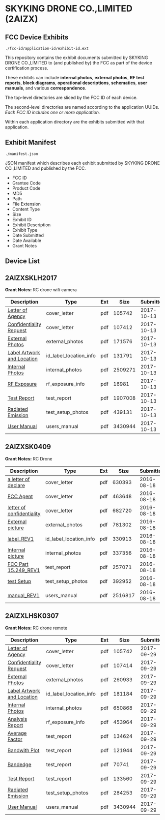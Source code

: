 # SKYKING DRONE CO.,LIMITED (2AIZX)
## FCC Device Exhibits

```
./fcc-id/application-id/exhibit-id.ext
```

This repository contains the exhibit documents submitted by SKYKING DRONE CO.,LIMITED to (and published by) the FCC as part of the device certification process.

These exhibits can include **internal photos**, **external photos**, **RF test reports**, **block diagrams**, **operational descriptions**, **schematics**, **user manuals**, and various **correspondence**.

The top-level directories are sliced by the FCC ID of each device.

The second-level directories are named according to the application UUIDs. *Each FCC ID includes one or more application.*

Within each application directory are the exhibits submitted with that application. 

## Exhibit Manifest

```
./manifest.json
```

JSON manifest which describes each exhibit submitted by SKYKING DRONE CO.,LIMITED and published by the FCC.

- FCC ID
- Grantee Code
- Product Code
- MD5
- Path
- File Extension
- Content Type
- Size
- Exhibit ID
- Exhibit Description
- Exhibit Type
- Date Submitted
- Date Available
- Grant Notes

## Device List
## 2AIZXSKLH2017
**Grant Notes:** RC drone wifi camera

| Description | Type | Ext | Size | Submitted | Available |
| ----------- | ---- | --- | ---- | --------- | --------- |
| [Letter of Agency](2AIZXSKLH2017/dc6cdf1411458ed512bc89067e0b476a/3586304.pdf) | cover_letter | pdf | 105742 | 2017-10-13 | 2017-10-13 |
| [Confidentiality Request](2AIZXSKLH2017/dc6cdf1411458ed512bc89067e0b476a/3603817.pdf) | cover_letter | pdf | 107412 | 2017-10-13 | 2017-10-13 |
| [External Photos](2AIZXSKLH2017/dc6cdf1411458ed512bc89067e0b476a/3603824.pdf) | external_photos | pdf | 171576 | 2017-10-13 | 2017-10-13 |
| [Label Artwork and Location](2AIZXSKLH2017/dc6cdf1411458ed512bc89067e0b476a/3603825.pdf) | id_label_location_info | pdf | 131791 | 2017-10-13 | 2017-10-13 |
| [Internal Photos](2AIZXSKLH2017/dc6cdf1411458ed512bc89067e0b476a/3603826.pdf) | internal_photos | pdf | 2509271 | 2017-10-13 | 2017-10-13 |
| [RF Exposure](2AIZXSKLH2017/dc6cdf1411458ed512bc89067e0b476a/3603827.pdf) | rf_exposure_info | pdf | 16981 | 2017-10-13 | 2017-10-13 |
| [Test Report](2AIZXSKLH2017/dc6cdf1411458ed512bc89067e0b476a/3603822.pdf) | test_report | pdf | 1907008 | 2017-10-13 | 2017-10-13 |
| [Radiated Emission](2AIZXSKLH2017/dc6cdf1411458ed512bc89067e0b476a/3603823.pdf) | test_setup_photos | pdf | 439131 | 2017-10-13 | 2017-10-13 |
| [User Manual](2AIZXSKLH2017/dc6cdf1411458ed512bc89067e0b476a/3586337.pdf) | users_manual | pdf | 3430944 | 2017-10-13 | 2017-10-13 |
## 2AIZXSK0409
**Grant Notes:** RC Drone

| Description | Type | Ext | Size | Submitted | Available |
| ----------- | ---- | --- | ---- | --------- | --------- |
| [a letter of declare](2AIZXSK0409/c5a2faa000bf37ee5348e5e657fc9666/3102708.pdf) | cover_letter | pdf | 630393 | 2016-08-18 | 2016-08-18 |
| [FCC Agent](2AIZXSK0409/c5a2faa000bf37ee5348e5e657fc9666/3102709.pdf) | cover_letter | pdf | 463648 | 2016-08-18 | 2016-08-18 |
| [letter of confidentiality](2AIZXSK0409/c5a2faa000bf37ee5348e5e657fc9666/3102710.pdf) | cover_letter | pdf | 682720 | 2016-08-18 | 2016-08-18 |
| [External picture](2AIZXSK0409/c5a2faa000bf37ee5348e5e657fc9666/3102711.pdf) | external_photos | pdf | 781302 | 2016-08-18 | 2016-08-18 |
| [label_REV1](2AIZXSK0409/c5a2faa000bf37ee5348e5e657fc9666/3102712.pdf) | id_label_location_info | pdf | 330913 | 2016-08-18 | 2016-08-18 |
| [Internal picture](2AIZXSK0409/c5a2faa000bf37ee5348e5e657fc9666/3102713.pdf) | internal_photos | pdf | 337356 | 2016-08-18 | 2016-08-18 |
| [FCC Part 15.249_REV1](2AIZXSK0409/c5a2faa000bf37ee5348e5e657fc9666/3102716.pdf) | test_report | pdf | 257071 | 2016-08-18 | 2016-08-18 |
| [test Setup](2AIZXSK0409/c5a2faa000bf37ee5348e5e657fc9666/3102717.pdf) | test_setup_photos | pdf | 392952 | 2016-08-18 | 2016-08-18 |
| [manual_REV1](2AIZXSK0409/c5a2faa000bf37ee5348e5e657fc9666/3102718.pdf) | users_manual | pdf | 2516817 | 2016-08-18 | 2016-08-18 |
## 2AIZXLHSK0307
**Grant Notes:** RC drone remote

| Description | Type | Ext | Size | Submitted | Available |
| ----------- | ---- | --- | ---- | --------- | --------- |
| [Letter of Agency](2AIZXLHSK0307/b22ec82e119fc3b38c04ad2cb31a30c2/3586304.pdf) | cover_letter | pdf | 105742 | 2017-09-29 | 2017-09-29 |
| [Confidentiality Request](2AIZXLHSK0307/b22ec82e119fc3b38c04ad2cb31a30c2/3586320.pdf) | cover_letter | pdf | 107414 | 2017-09-29 | 2017-09-29 |
| [External Photos](2AIZXLHSK0307/b22ec82e119fc3b38c04ad2cb31a30c2/3586497.pdf) | external_photos | pdf | 260933 | 2017-09-29 | 2017-09-29 |
| [Label Artwork and Location](2AIZXLHSK0307/b22ec82e119fc3b38c04ad2cb31a30c2/3586309.pdf) | id_label_location_info | pdf | 181184 | 2017-09-29 | 2017-09-29 |
| [Internal Photos](2AIZXLHSK0307/b22ec82e119fc3b38c04ad2cb31a30c2/3586499.pdf) | internal_photos | pdf | 650868 | 2017-09-29 | 2017-09-29 |
| [Analysis Report](2AIZXLHSK0307/b22ec82e119fc3b38c04ad2cb31a30c2/3586335.pdf) | rf_exposure_info | pdf | 453964 | 2017-09-29 | 2017-09-29 |
| [Average Factor](2AIZXLHSK0307/b22ec82e119fc3b38c04ad2cb31a30c2/3586490.pdf) | test_report | pdf | 134624 | 2017-09-29 | 2017-09-29 |
| [Bandwith Plot](2AIZXLHSK0307/b22ec82e119fc3b38c04ad2cb31a30c2/3586491.pdf) | test_report | pdf | 121944 | 2017-09-29 | 2017-09-29 |
| [Bandedge](2AIZXLHSK0307/b22ec82e119fc3b38c04ad2cb31a30c2/3586492.pdf) | test_report | pdf | 70741 | 2017-09-29 | 2017-09-29 |
| [Test Report](2AIZXLHSK0307/b22ec82e119fc3b38c04ad2cb31a30c2/3586493.pdf) | test_report | pdf | 133560 | 2017-09-29 | 2017-09-29 |
| [Radiated Emission](2AIZXLHSK0307/b22ec82e119fc3b38c04ad2cb31a30c2/3586495.pdf) | test_setup_photos | pdf | 284253 | 2017-09-29 | 2017-09-29 |
| [User Manual](2AIZXLHSK0307/b22ec82e119fc3b38c04ad2cb31a30c2/3586337.pdf) | users_manual | pdf | 3430944 | 2017-09-29 | 2017-09-29 |
